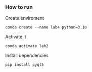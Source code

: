 ### How to run

Create enviroment
```
conda create --name lab4 python=3.10
```

Activate it 
```
conda activate lab2
````

Install dependencies
```
pip install pyqt5
```
